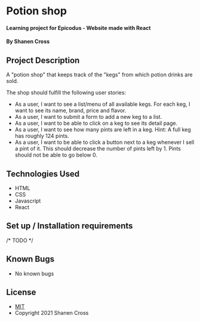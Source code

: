# Potion shop
#### Learning project for Epicodus - Website made with React
#### By Shanen Cross

## Project Description
A "potion shop" that keeps track of the "kegs" from which potion drinks are sold.

The shop should fulfill the following user stories:

* As a user, I want to see a list/menu of all available kegs. For each keg, I want to see its name, brand, price and flavor.
* As a user, I want to submit a form to add a new keg to a list.
* As a user, I want to be able to click on a keg to see its detail page.
* As a user, I want to see how many pints are left in a keg. Hint: A full keg has roughly 124 pints.
* As a user, I want to be able to click a button next to a keg whenever I sell a pint of it. This should decrease the number of pints left by 1. Pints should not be able to go below 0.

## Technologies Used
* HTML
* CSS
* Javascript
* React

## Set up / Installation requirements
/* TODO */

## Known Bugs
* No known bugs

## License
* [MIT](https://choosealicense.com/licenses/mit)
* Copyright 2021 Shanen Cross